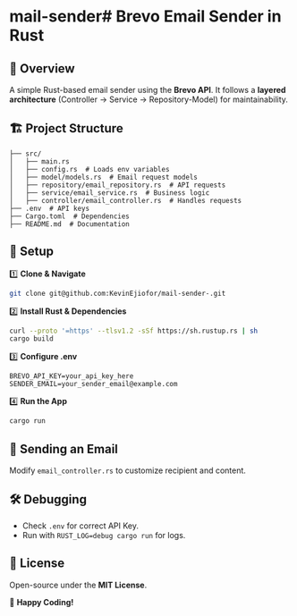 # mail-sender# Brevo Email Sender in Rust

## 📌 Overview
A simple Rust-based email sender using the **Brevo API**. It follows a **layered architecture** (Controller → Service → Repository-Model) for maintainability.

## 🏗️ Project Structure
```
├── src/
│   ├── main.rs
│   ├── config.rs  # Loads env variables
│   ├── model/models.rs  # Email request models
│   ├── repository/email_repository.rs  # API requests
│   ├── service/email_service.rs  # Business logic
│   ├── controller/email_controller.rs  # Handles requests
├── .env  # API keys
├── Cargo.toml  # Dependencies
├── README.md  # Documentation
```

## 🚀 Setup
1️⃣ **Clone & Navigate**
```sh
git clone git@github.com:KevinEjiofor/mail-sender-.git
```

2️⃣ **Install Rust & Dependencies**
```sh
curl --proto '=https' --tlsv1.2 -sSf https://sh.rustup.rs | sh
cargo build
```

3️⃣ **Configure .env**
```
BREVO_API_KEY=your_api_key_here
SENDER_EMAIL=your_sender_email@example.com
```

4️⃣ **Run the App**
```sh
cargo run
```

## 📩 Sending an Email
Modify `email_controller.rs` to customize recipient and content.

## 🛠️ Debugging
- Check `.env` for correct API Key.
- Run with `RUST_LOG=debug cargo run` for logs.

## 📜 License
Open-source under the **MIT License**.

🚀 **Happy Coding!**

